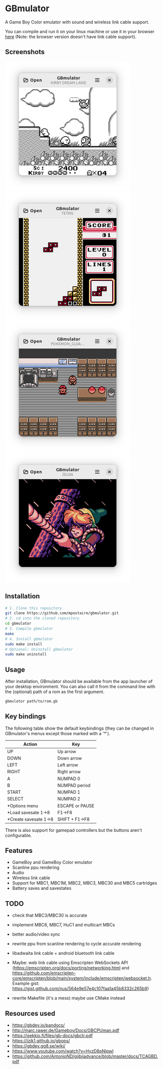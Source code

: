 # GBmulator
A Game Boy Color emulator with sound and wireless link cable support.

You can compile and run it on your linux machine or use it in your browser [here](https://mpostaire.github.io/gbmulator) (Note: the browser version doesn't have link cable support).

## Screenshots

![kirby_dream_land](images/kirby_dream_land.png)
![tetris_color](images/tetris_color.png)
![pokemon_gold](images/pokemon_gold.png)
![link_awakening](images/link_awakening.png)

## Installation

```sh
# 1. Clone this repository
git clone https://github.com/mpostaire/gbmulator.git
# 2. cd into the cloned repository
cd gbmulator
# 3. Compile gbmulator
make
# 4. Install gbmulator
sudo make install
# Optional: Uninstall gbmulator
sudo make uninstall
```

## Usage
After installation, GBmulator should be available from the app launcher of your desktop environment.
You can also call it from the command line with the (optional) path of a rom as the first argument.
```sh
gbmulator path/to/rom.gb
```

## Key bindings

The following table show the default keybindings (they can be changed in GBmulator's menus except those marked with a '*').

| Action                | Key             |
| --------------------- | --------------- |
| UP                    | Up arrow        |
| DOWN                  | Down arrow      |
| LEFT                  | Left arrow      |
| RIGHT                 | Right arrow     |
| A                     | NUMPAD 0        |
| B                     | NUMPAD period   |
| START                 | NUMPAD 1        |
| SELECT                | NUMPAD 2        |
| *Options menu         | ESCAPE or PAUSE |
| *Load savesate 1->8   | F1->F8          |
| *Create savesate 1->8 | SHIFT + F1->F8  |

There is also support for gamepad controllers but the buttons aren't configurable.

## Features

- GameBoy and GameBoy Color emulator
- Scanline ppu rendering
- Audio
- Wireless link cable
- Support for MBC1, MBC1M, MBC2, MBC3, MBC30 and MBC5 cartridges
- Battery saves and savestates

## TODO

- check that MBC3/MBC30 is accurate
- implement MBC6, MBC7, HuC1 and multicart MBCs
- better audio/video sync
- rewrite ppu from scanline rendering to cycle accurate rendering

- libadwaita link cable + android bluetooth link cable
- Maybe: web link cable using Emscripten WebSockets API (https://emscripten.org/docs/porting/networking.html and https://github.com/emscripten-core/emscripten/blob/main/system/include/emscripten/websocket.h. Example gist: https://gist.github.com/nus/564e9e57e4c107faa1a45b8332c265b9)

- rewrite Makefile (it's a mess) maybe use CMake instead

## Resources used
- https://gbdev.io/pandocs/
- http://marc.rawer.de/Gameboy/Docs/GBCPUman.pdf
- https://gekkio.fi/files/gb-docs/gbctr.pdf
- https://izik1.github.io/gbops/
- https://gbdev.gg8.se/wiki/
- https://www.youtube.com/watch?v=HyzD8pNlpwI
- https://github.com/AntonioND/giibiiadvance/blob/master/docs/TCAGBD.pdf
